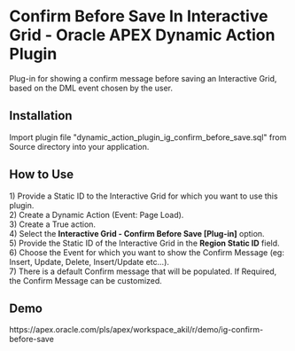 <h1>Confirm Before Save In Interactive Grid - Oracle APEX Dynamic Action Plugin</h1>

Plug-in for showing a confirm message before saving an Interactive Grid, based on the DML event chosen by the user.

<h2>Installation</h2>
Import plugin file "dynamic_action_plugin_ig_confirm_before_save.sql" from Source directory into your application.

<h2>How to Use</h2>
  1) Provide a Static ID to the Interactive Grid for which you want to use this plugin.<br>
  2) Create a Dynamic Action (Event: Page Load).<br>
  3) Create a True action.<br>
  4) Select the <b>Interactive Grid - Confirm Before Save [Plug-in]</b> option.<br>
  5) Provide the Static ID of the Interactive Grid in the <b>Region Static ID</b> field.<br>
  6) Choose the Event for which you want to show the Confirm Message (eg: Insert, Update, Delete, Insert/Update etc...).<br> 
  7) There is a default Confirm message that will be populated. If Required, the Confirm Message can be customized.
    
<h2>Demo</h2>
https://apex.oracle.com/pls/apex/workspace_akil/r/demo/ig-confirm-before-save
